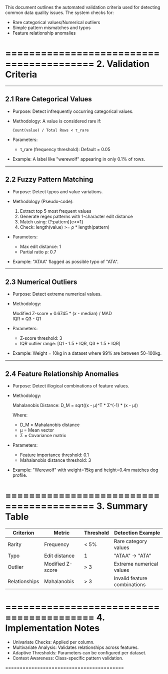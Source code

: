 This document outlines the automated validation criteria used for detecting common data quality issues.
The system checks for:

- Rare categorical values/Numerical outliers
- Simple pattern mismatches and typos
- Feature relationship anomalies

=========================================
2. Validation Criteria
=========================================

-----------------------------------------
2.1 Rare Categorical Values
-----------------------------------------

- Purpose:
  Detect infrequently occurring categorical values.

- Methodology:
  A value is considered rare if:

      Count(value) / Total Rows < τ_rare

- Parameters:
  - τ_rare (frequency threshold): Default = 0.05

- Example:
  A label like "werewolf" appearing in only 0.1% of rows.

-----------------------------------------
2.2 Fuzzy Pattern Matching
-----------------------------------------

- Purpose:
  Detect typos and value variations.

- Methodology (Pseudo-code):

    1. Extract top 5 most frequent values
    2. Generate regex patterns with 1-character edit distance
    3. Match using: (?:pattern){e<=1}
    4. Check: length(value) >= ρ * length(pattern)

- Parameters:
  - Max edit distance: 1
  - Partial ratio ρ: 0.7

- Example:
  "ATAA" flagged as possible typo of "ATA".

-----------------------------------------
2.3 Numerical Outliers
-----------------------------------------

- Purpose:
  Detect extreme numerical values.

- Methodology:

    Modified Z-score = 0.6745 * (x - median) / MAD  
    IQR = Q3 - Q1

- Parameters:
  - Z-score threshold: 3
  - IQR outlier range: [Q1 - 1.5 * IQR, Q3 + 1.5 * IQR]

- Example:
  Weight = 10kg in a dataset where 99% are between 50–100kg.

-----------------------------------------
2.4 Feature Relationship Anomalies
-----------------------------------------

- Purpose:
  Detect illogical combinations of feature values.

- Methodology:

    Mahalanobis Distance:
        D_M = sqrt((x - μ)^T * Σ^(-1) * (x - μ))

  Where:
    - D_M = Mahalanobis distance
    - μ = Mean vector
    - Σ = Covariance matrix

- Parameters:
  - Feature importance threshold: 0.1
  - Mahalanobis distance threshold: 3

- Example:
  "Werewolf" with weight=15kg and height=0.4m matches dog profile.

=========================================
3. Summary Table
=========================================

| Criterion      | Metric            | Threshold | Detection Example               |
|----------------|-------------------|-----------|---------------------------------|
| Rarity         | Frequency          | < 5%      | Rare category values            |
| Typo           | Edit distance      | 1         | "ATAA" → "ATA"                  |
| Outlier        | Modified Z-score   | > 3       | Extreme numerical values        |
| Relationships  | Mahalanobis        | > 3       | Invalid feature combinations    |

=========================================
4. Implementation Notes
=========================================

- Univariate Checks: Applied per column.
- Multivariate Analysis: Validates relationships across features.
- Adaptive Thresholds: Parameters can be configured per dataset.
- Context Awareness: Class-specific pattern validation.

=========================================
